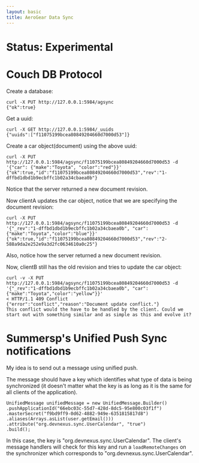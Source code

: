 ```yaml
---
layout: basic
title: AeroGear Data Sync
---
```


# Status: Experimental

# Couch DB Protocol 


Create a database:

    curl -X PUT http://127.0.0.1:5984/agsync
    {"ok":true}

Get a uuid:

    curl -X GET http://127.0.0.1:5984/_uuids
    {"uuids":["f11075199bcea80849204660d7000d53"]}

Create a car object(document) using the above uuid:

    curl -X PUT http://127.0.0.1:5984/agsync/f11075199bcea80849204660d7000d53 -d '{"car": {"make":"Toyota", "color":"red"}}'
    {"ok":true,"id":"f11075199bcea80849204660d7000d53","rev":"1-dffbd1dbd1b9ecbffc1b02a34cbaea0b"}

Notice that the server returned a new document revision.

Now clientA updates the car object, notice that we are specifying the document revision:

    curl -X PUT http://127.0.0.1:5984/agsync/f11075199bcea80849204660d7000d53 -d '{"_rev":"1-dffbd1dbd1b9ecbffc1b02a34cbaea0b", "car": {"make":"Toyota","color":"blue"}}'
    {"ok":true,"id":"f11075199bcea80849204660d7000d53","rev":"2-588a9da2e252e9a3d2fc0634610a0c25"}

Also, notice how the server returned a new document revision.

Now, clientB still has the old revision and tries to update the car object:

    curl -v -X PUT http://127.0.0.1:5984/agsync/f11075199bcea80849204660d7000d53 -d '{"_rev":"1-dffbd1dbd1b9ecbffc1b02a34cbaea0b", "car": {"make":"Toyota","color":"yellow"}}'
    < HTTP/1.1 409 Conflict
    {"error":"conflict","reason":"Document update conflict."}
    This conflict would the have to be handled by the client. Could we start out with something similar and as simple as this and evolve it?  

# Summersp's Unified Push Sync notifications

My idea is to send out a message using unified push.  

The message should have a key which identifies what type of data is being synchronized (it doesn't matter what the key is as long as it is the same for all clients of the application).

    UnifiedMessage unifiedMessage = new UnifiedMessage.Builder()
    .pushApplicationId("66ebc03c-55d7-428d-8dc5-95e800c03f1f")
    .masterSecret("f9bd9ff9-0d62-4882-949e-6351815817d8")
    .aliases(Arrays.asList(user.getEmail()))
    .attribute("org.devnexus.sync.UserCalendar", "true")
    .build();

In this case, the key is "org.devnexus.sync.UserCalendar".  The client's message handlers will check for this key and run a `loadRemoteChanges` on the synchronizer which corresponds to "org.devnexus.sync.UserCalendar".
